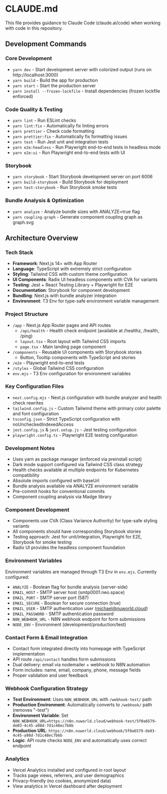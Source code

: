 # CLAUDE.md

This file provides guidance to Claude Code (claude.ai/code) when working with code in this repository.

## Development Commands

### Core Development
- `yarn dev` - Start development server with colorized output (runs on http://localhost:3000)
- `yarn build` - Build the app for production
- `yarn start` - Start the production server
- `yarn install --frozen-lockfile` - Install dependencies (frozen lockfile enforced)

### Code Quality & Testing
- `yarn lint` - Run ESLint checks
- `yarn lint:fix` - Automatically fix linting errors
- `yarn prettier` - Check code formatting
- `yarn prettier:fix` - Automatically fix formatting issues
- `yarn test` - Run Jest unit and integration tests
- `yarn e2e:headless` - Run Playwright end-to-end tests in headless mode
- `yarn e2e:ui` - Run Playwright end-to-end tests with UI

### Storybook
- `yarn storybook` - Start Storybook development server on port 6006
- `yarn build-storybook` - Build Storybook for deployment
- `yarn test-storybook` - Run Storybook smoke tests

### Bundle Analysis & Optimization
- `yarn analyze` - Analyze bundle sizes with ANALYZE=true flag
- `yarn coupling-graph` - Generate component coupling graph as graph.svg

## Architecture Overview

### Tech Stack
- **Framework**: Next.js 14+ with App Router
- **Language**: TypeScript with extremely strict configuration
- **Styling**: Tailwind CSS with custom theme configuration
- **UI Components**: Radix UI headless components with CVA for variants
- **Testing**: Jest + React Testing Library + Playwright for E2E
- **Documentation**: Storybook for component development
- **Bundling**: Next.js with bundle analyzer integration
- **Environment**: T3 Env for type-safe environment variable management

### Project Structure
- `/app` - Next.js App Router pages and API routes
  - `/api/health` - Health check endpoint (available at /healthz, /health, /ping)
  - `layout.tsx` - Root layout with Tailwind CSS imports
  - `page.tsx` - Main landing page component
- `/components` - Reusable UI components with Storybook stories
  - Button, Tooltip components with TypeScript and stories
- `/e2e` - Playwright end-to-end tests
- `/styles` - Global Tailwind CSS configuration
- `env.mjs` - T3 Env configuration for environment variables

### Key Configuration Files
- `next.config.mjs` - Next.js configuration with bundle analyzer and health check rewrites
- `tailwind.config.js` - Custom Tailwind theme with primary color palette and font configuration
- `tsconfig.json` - Strict TypeScript configuration with noUncheckedIndexedAccess
- `jest.config.js` & `jest.setup.js` - Jest testing configuration
- `playwright.config.ts` - Playwright E2E testing configuration

### Development Notes
- Uses yarn as package manager (enforced via preinstall script)
- Dark mode support configured via Tailwind CSS class strategy
- Health checks available at multiple endpoints for Kubernetes compatibility
- Absolute imports configured with baseUrl
- Bundle analysis available via ANALYZE environment variable
- Pre-commit hooks for conventional commits
- Component coupling analysis via Madge library

### Component Development
- Components use CVA (Class Variance Authority) for type-safe styling variants
- All components should have corresponding Storybook stories
- Testing approach: Jest for unit/integration, Playwright for E2E, Storybook for smoke testing
- Radix UI provides the headless component foundation

### Environment Variables
Environment variables are managed through T3 Env in `env.mjs`. Currently configured:
- `ANALYZE` - Boolean flag for bundle analysis (server-side)
- `EMAIL_HOST` - SMTP server host (smtp0001.neo.space)
- `EMAIL_PORT` - SMTP server port (587)
- `EMAIL_SECURE` - Boolean for secure connection (true)
- `EMAIL_USER` - SMTP authentication user (michael@nuworld.cloud)
- `EMAIL_PASSWORD` - SMTP authentication password
- `N8N_WEBHOOK_URL` - N8N webhook endpoint for form submissions
- `NODE_ENV` - Environment (development/production/test)

### Contact Form & Email Integration
- Contact form integrated directly into homepage with TypeScript implementation
- API route `/api/contact` handles form submissions
- Dual delivery: email via nodemailer + webhook to N8N automation
- Form includes: name, email, company, phone, message fields
- Proper validation and user feedback

### Webhook Configuration Strategy
- **Test Environment**: Uses `N8N_WEBHOOK_URL` with `/webhook-test/` path
- **Production Environment**: Automatically converts to `/webhook/` path (removes "-test")
- **Environment Variable**: Set `N8N_WEBHOOK_URL=https://n8n.nuworld.cloud/webhook-test/5f0a6579-de03-4c45-a98d-7d1c48ec7b6b`
- **Production URL**: `https://n8n.nuworld.cloud/webhook/5f0a6579-de03-4c45-a98d-7d1c48ec7b6b`
- **Logic**: API route checks `NODE_ENV` and automatically uses correct endpoint

### Analytics
- Vercel Analytics installed and configured in root layout
- Tracks page views, referrers, and user demographics
- Privacy-friendly (no cookies, anonymized data)
- View analytics in Vercel dashboard after deployment